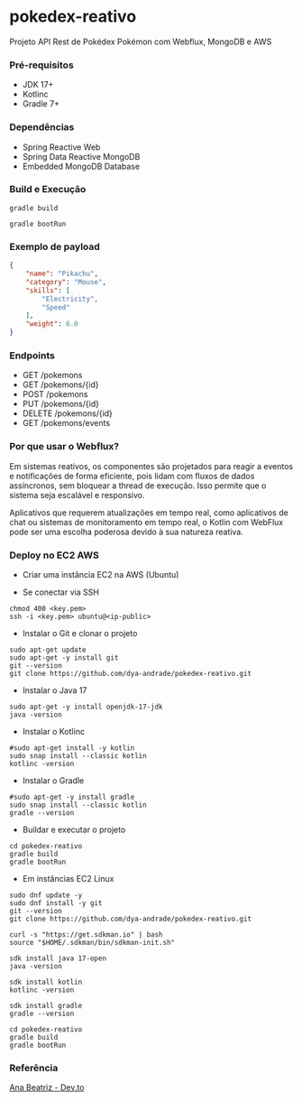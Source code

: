 # pokedex-reativo
Projeto API Rest de Pokédex Pokémon com Webflux, MongoDB e AWS

### Pré-requisitos

* JDK 17+
* Kotlinc
* Gradle 7+

### Dependências

* Spring Reactive Web
* Spring Data Reactive MongoDB
* Embedded MongoDB Database

### Build e Execução

```shell
gradle build
```
```shell
gradle bootRun
```

### Exemplo de payload

```json
{
    "name": "Pikachu",
    "category": "Mouse",
    "skills": [
        "Electricity",
        "Speed"
    ],
    "weight": 6.0
}
```

### Endpoints

* GET /pokemons
* GET /pokemons/{id}
* POST /pokemons
* PUT /pokemons/{id}
* DELETE /pokemons/{id}
* GET /pokemons/events

### Por que usar o Webflux?

<p>Em sistemas reativos, os componentes são projetados para reagir a eventos e notificações de forma eficiente, 
pois lidam com fluxos de dados assíncronos, sem bloquear a thread de execução. 
Isso permite que o sistema seja escalável e responsivo.</p>

<p>Aplicativos que requerem atualizações em tempo real, como aplicativos de chat ou sistemas de monitoramento em 
tempo real, o Kotlin com WebFlux pode ser uma escolha poderosa devido à sua natureza reativa.</p>

### Deploy no EC2 AWS

* Criar uma instância EC2 na AWS (Ubuntu)

* Se conectar via SSH

```shell
chmod 400 <key.pem>
ssh -i <key.pem> ubuntu@<ip-public>
```
* Instalar o Git e clonar o projeto

```shell
sudo apt-get update
sudo apt-get -y install git
git --version
git clone https://github.com/dya-andrade/pokedex-reativo.git
```

* Instalar o Java 17

```shell
sudo apt-get -y install openjdk-17-jdk
java -version
```

* Instalar o Kotlinc

```shell
#sudo apt-get install -y kotlin
sudo snap install --classic kotlin
kotlinc -version
```

* Instalar o Gradle

```shell
#sudo apt-get -y install gradle
sudo snap install --classic kotlin
gradle --version
```

* Buildar e executar o projeto
    
```shell
cd pokedex-reativo
gradle build
gradle bootRun
```
* Em instâncias EC2 Linux

```shell
sudo dnf update -y
sudo dnf install -y git
git --version
git clone https://github.com/dya-andrade/pokedex-reativo.git

curl -s "https://get.sdkman.io" | bash
source "$HOME/.sdkman/bin/sdkman-init.sh"

sdk install java 17-open
java -version

sdk install kotlin
kotlinc -version

sdk install gradle
gradle --version

cd pokedex-reativo
gradle build
gradle bootRun
```

### Referência

[Ana Beatriz - Dev.to](https://dev.to/womakerscode/criando-seu-pokedex-com-spring-webflux-mongodb-deploy-no-heroku-21f5)

